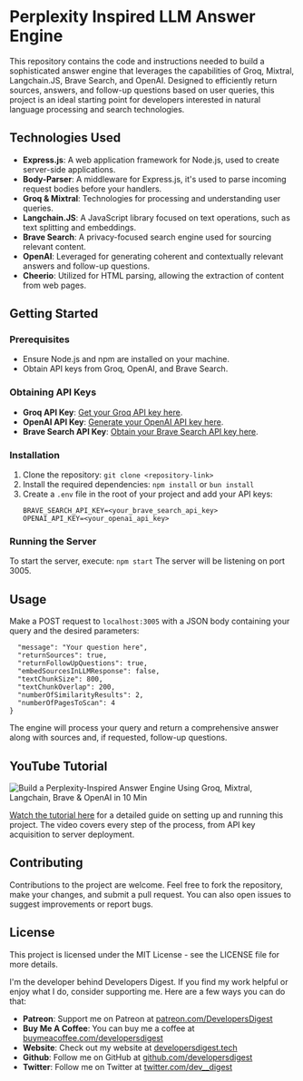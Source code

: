 # Perplexity Inspired LLM Answer Engine

This repository contains the code and instructions needed to build a sophisticated answer engine that leverages the capabilities of Groq, Mixtral, Langchain.JS, Brave Search, and OpenAI. Designed to efficiently return sources, answers, and follow-up questions based on user queries, this project is an ideal starting point for developers interested in natural language processing and search technologies.

## Technologies Used

- **Express.js**: A web application framework for Node.js, used to create server-side applications.
- **Body-Parser**: A middleware for Express.js, it's used to parse incoming request bodies before your handlers.
- **Groq & Mixtral**: Technologies for processing and understanding user queries.
- **Langchain.JS**: A JavaScript library focused on text operations, such as text splitting and embeddings.
- **Brave Search**: A privacy-focused search engine used for sourcing relevant content.
- **OpenAI**: Leveraged for generating coherent and contextually relevant answers and follow-up questions.
- **Cheerio**: Utilized for HTML parsing, allowing the extraction of content from web pages.

## Getting Started

### Prerequisites

- Ensure Node.js and npm are installed on your machine.
- Obtain API keys from Groq, OpenAI, and Brave Search.

### Obtaining API Keys

- **Groq API Key**: [Get your Groq API key here](https://console.groq.com/playground).
- **OpenAI API Key**: [Generate your OpenAI API key here](https://platform.openai.com/api-keys).
- **Brave Search API Key**: [Obtain your Brave Search API key here](https://api.search.brave.com/app/dashboard).

### Installation

1. Clone the repository:
    ```git clone <repository-link>```
2. Install the required dependencies:
    ```npm install```
    or 
     ```bun install```
3. Create a `.env` file in the root of your project and add your API keys:
    ```GROQ_API_KEY=<your_groq_api_key>
    BRAVE_SEARCH_API_KEY=<your_brave_search_api_key>
    OPENAI_API_KEY=<your_openai_api_key>
    ```

### Running the Server

To start the server, execute:
```npm start```
The server will be listening on port 3005.

## Usage

Make a POST request to `localhost:3005` with a JSON body containing your query and the desired parameters:

```{
  "message": "Your question here",
  "returnSources": true,
  "returnFollowUpQuestions": true,
  "embedSourcesInLLMResponse": false,
  "textChunkSize": 800,
  "textChunkOverlap": 200,
  "numberOfSimilarityResults": 2,
  "numberOfPagesToScan": 4
}
```

The engine will process your query and return a comprehensive answer along with sources and, if requested, follow-up questions.

## YouTube Tutorial

![Build a Perplexity-Inspired Answer Engine Using Groq, Mixtral, Langchain, Brave & OpenAI in 10 Min](https://img.youtube.com/vi/43ZCeBTcsS8/0.jpg)

[Watch the tutorial here](https://youtu.be/43ZCeBTcsS8) for a detailed guide on setting up and running this project. The video covers every step of the process, from API key acquisition to server deployment.

## Contributing

Contributions to the project are welcome. Feel free to fork the repository, make your changes, and submit a pull request. You can also open issues to suggest improvements or report bugs.

## License

This project is licensed under the MIT License - see the LICENSE file for more details.

I'm the developer behind Developers Digest. If you find my work helpful or enjoy what I do, consider supporting me. Here are a few ways you can do that:

- **Patreon**: Support me on Patreon at [patreon.com/DevelopersDigest](https://www.patreon.com/DevelopersDigest)
- **Buy Me A Coffee**: You can buy me a coffee at [buymeacoffee.com/developersdigest](https://www.buymeacoffee.com/developersdigest)
- **Website**: Check out my website at [developersdigest.tech](https://developersdigest.tech)
- **Github**: Follow me on GitHub at [github.com/developersdigest](https://github.com/developersdigest)
- **Twitter**: Follow me on Twitter at [twitter.com/dev__digest](https://twitter.com/dev__digest)